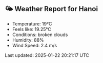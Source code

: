 <!-- WEATHER-START -->
## 🌤 Weather Report for Hanoi

- Temperature: 19°C
- Feels like: 19.25°C
- Conditions: broken clouds
- Humidity: 88%
- Wind Speed: 2.4 m/s

Last updated: 2025-01-22 20:21:17 UTC
<!-- WEATHER-END -->
